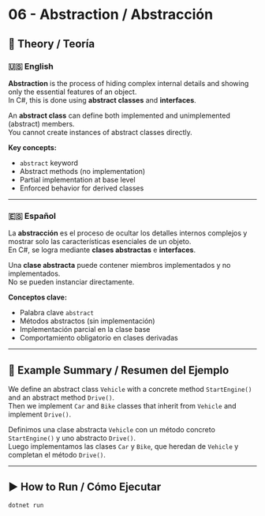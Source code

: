 ﻿# 06 - Abstraction / Abstracción

## 📘 Theory / Teoría

### 🇺🇸 English

**Abstraction** is the process of hiding complex internal details and showing only the essential features of an object.  
In C#, this is done using **abstract classes** and **interfaces**.

An **abstract class** can define both implemented and unimplemented (abstract) members.  
You cannot create instances of abstract classes directly.

**Key concepts:**
- `abstract` keyword
- Abstract methods (no implementation)
- Partial implementation at base level
- Enforced behavior for derived classes

---

### 🇪🇸 Español

La **abstracción** es el proceso de ocultar los detalles internos complejos y mostrar solo las características esenciales de un objeto.  
En C#, se logra mediante **clases abstractas** e **interfaces**.

Una **clase abstracta** puede contener miembros implementados y no implementados.  
No se pueden instanciar directamente.

**Conceptos clave:**
- Palabra clave `abstract`
- Métodos abstractos (sin implementación)
- Implementación parcial en la clase base
- Comportamiento obligatorio en clases derivadas

---

## 📁 Example Summary / Resumen del Ejemplo

We define an abstract class `Vehicle` with a concrete method `StartEngine()` and an abstract method `Drive()`.  
Then we implement `Car` and `Bike` classes that inherit from `Vehicle` and implement `Drive()`.

Definimos una clase abstracta `Vehicle` con un método concreto `StartEngine()` y uno abstracto `Drive()`.  
Luego implementamos las clases `Car` y `Bike`, que heredan de `Vehicle` y completan el método `Drive()`.

---

## ▶️ How to Run / Cómo Ejecutar

```bash
dotnet run
